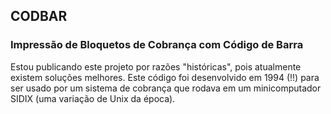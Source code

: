 ## CODBAR 

### Impressão de Bloquetos de Cobrança com Código de Barra


Estou publicando este projeto por razões "históricas", pois atualmente existem soluções melhores. 
Este código foi desenvolvido em 1994 (!!) para ser usado por um sistema de cobrança que rodava em um 
minicomputador SIDIX (uma variação de Unix da época). 
